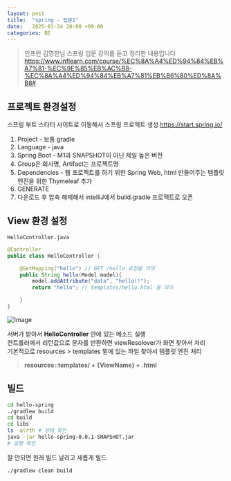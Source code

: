 ```yaml
---
layout: post
title:  "spring - 입문1"
date:   2025-01-24 20:00 +09:00
categories: BE
---
```


> 인프런 김영한님 스프링 입문 강의를 듣고 정리한 내용입니다   
https://www.inflearn.com/course/%EC%8A%A4%ED%94%84%EB%A7%81-%EC%9E%85%EB%AC%B8-%EC%8A%A4%ED%94%84%EB%A7%81%EB%B6%80%ED%8A%B8#

## 프로젝트 환경설정
스프링 부트 스타터 사이트로 이동해서 스프링 프로젝트 생성
https://start.spring.io/
1. Project - 보통 gradle
2. Language - java
3. Spring Boot - M1과 SNAPSHOT이 아닌 제일 높은 버전
4. Group은 회사명, Artifact는 프로젝트명
5. Dependencies - 웹 프로젝트를 하기 위한 Spring Web, html 만들어주는 템플릿 엔진을 위한 Thymeleaf 추가
6. GENERATE
7. 다운로드 후 압축 해제해서 intelliJ에서 build.gradle 프로젝트로 오픈

## View 환경 설정
`HelloController.java`   
```java
@Controller
public class HelloController {

    @GetMapping("hello") // GET /hello 요청을 의미
    public String hello(Model model){
        model.addAttribute("data", "hello!!");
        return "hello"; // templates/hello.html 을 의미

    }
}
```
![Image](https://github.com/user-attachments/assets/ec8b5608-2705-43b1-b5ca-e55b45828361)

서버가 받아서 **HelloController** 안에 있는 메소드 실행   
컨트롤러에서 리턴값으로 문자를 반환하면 viewResolover가 화면 찾아서 처리   
기본적으로 resources > templates 밑에 있는 파일 찾아서 템플릿 엔진 처리   
> **resources::templates/ + {ViewName} + .html**

## 빌드
```bash
cd hello-spring
./gradlew build
cd build
cd libs
ls -alrth # 상태 확인
java -jar hello-spring-0.0.1-SNAPSHOT.jar
# 실행 확인
```

잘 안되면 원래 빌드 날리고 새롭게 빌드

```bash
./gradlew clean build
```